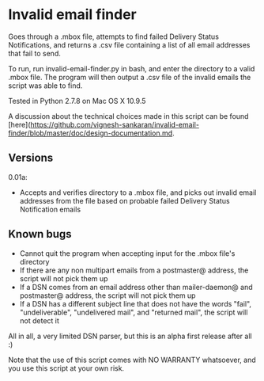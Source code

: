# Invalid email finder

Goes through a .mbox file, attempts to find failed Delivery Status Notifications,
and returns a .csv file containing a list of all email addresses that fail to send.

To run, run invalid-email-finder.py in bash, and enter the directory to a valid
.mbox file. The program will then output a .csv file of the invalid emails the
script was able to find.

Tested in Python 2.7.8 on Mac OS X 10.9.5

A discussion about the technical choices made in this script can be found
[here](https://github.com/vignesh-sankaran/invalid-email-finder/blob/master/doc/design-documentation.md.

## Versions
0.01a:
- Accepts and verifies directory to a .mbox file, and picks out invalid email
addresses from the file based on probable failed Delivery Status Notification emails

## Known bugs
- Cannot quit the program when accepting input for the .mbox file's directory
- If there are any non multipart emails from a postmaster@ address, the script will
not pick them up
- If a DSN comes from an email address other than mailer-daemon@ and postmaster@
address, the script will not pick them up
- If a DSN has a different subject line that does not have the words "fail", "undeliverable",
"undelivered mail", and "returned mail", the script will not detect it

All in all, a very limited DSN parser, but this is an alpha first release after all :)

Note that the use of this script comes with NO WARRANTY whatsoever, and you use this
script at your own risk.